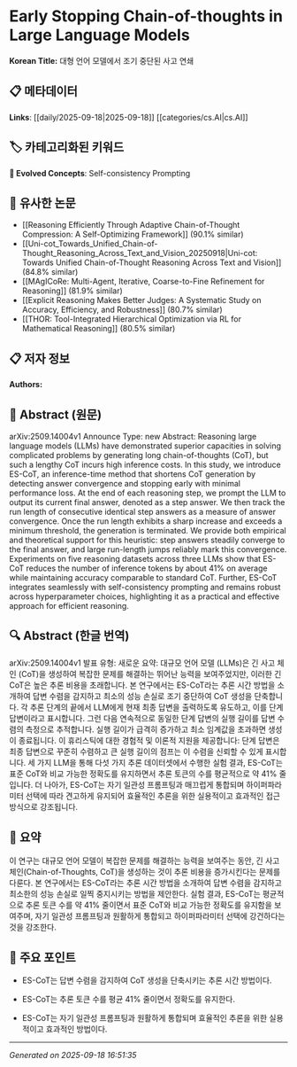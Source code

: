 
# Early Stopping Chain-of-thoughts in Large Language Models

**Korean Title:** 대형 언어 모델에서 조기 중단된 사고 연쇄

## 📋 메타데이터

**Links**: [[daily/2025-09-18|2025-09-18]] [[categories/cs.AI|cs.AI]]

## 🏷️ 카테고리화된 키워드
**🚀 Evolved Concepts**: Self-consistency Prompting

## 🔗 유사한 논문
- [[Reasoning Efficiently Through Adaptive Chain-of-Thought Compression: A Self-Optimizing Framework]] (90.1% similar)
- [[Uni-cot_Towards_Unified_Chain-of-Thought_Reasoning_Across_Text_and_Vision_20250918|Uni-cot: Towards Unified Chain-of-Thought Reasoning Across Text and Vision]] (84.8% similar)
- [[MAgICoRe: Multi-Agent, Iterative, Coarse-to-Fine Refinement for Reasoning]] (81.9% similar)
- [[Explicit Reasoning Makes Better Judges: A Systematic Study on Accuracy, Efficiency, and Robustness]] (80.7% similar)
- [[THOR: Tool-Integrated Hierarchical Optimization via RL for Mathematical Reasoning]] (80.5% similar)

## 📋 저자 정보

**Authors:** 

## 📄 Abstract (원문)

arXiv:2509.14004v1 Announce Type: new 
Abstract: Reasoning large language models (LLMs) have demonstrated superior capacities in solving complicated problems by generating long chain-of-thoughts (CoT), but such a lengthy CoT incurs high inference costs. In this study, we introduce ES-CoT, an inference-time method that shortens CoT generation by detecting answer convergence and stopping early with minimal performance loss. At the end of each reasoning step, we prompt the LLM to output its current final answer, denoted as a step answer. We then track the run length of consecutive identical step answers as a measure of answer convergence. Once the run length exhibits a sharp increase and exceeds a minimum threshold, the generation is terminated. We provide both empirical and theoretical support for this heuristic: step answers steadily converge to the final answer, and large run-length jumps reliably mark this convergence. Experiments on five reasoning datasets across three LLMs show that ES-CoT reduces the number of inference tokens by about 41\% on average while maintaining accuracy comparable to standard CoT. Further, ES-CoT integrates seamlessly with self-consistency prompting and remains robust across hyperparameter choices, highlighting it as a practical and effective approach for efficient reasoning.

## 🔍 Abstract (한글 번역)

arXiv:2509.14004v1 발표 유형: 새로운
요약: 대규모 언어 모델 (LLMs)은 긴 사고 체인 (CoT)을 생성하여 복잡한 문제를 해결하는 뛰어난 능력을 보여주었지만, 이러한 긴 CoT은 높은 추론 비용을 초래합니다. 본 연구에서는 ES-CoT라는 추론 시간 방법을 소개하여 답변 수렴을 감지하고 최소의 성능 손실로 조기 중단하여 CoT 생성을 단축합니다. 각 추론 단계의 끝에서 LLM에게 현재 최종 답변을 출력하도록 유도하고, 이를 단계 답변이라고 표시합니다. 그런 다음 연속적으로 동일한 단계 답변의 실행 길이를 답변 수렴의 측정으로 추적합니다. 실행 길이가 급격히 증가하고 최소 임계값을 초과하면 생성이 종료됩니다. 이 휴리스틱에 대한 경험적 및 이론적 지원을 제공합니다: 단계 답변은 최종 답변으로 꾸준히 수렴하고 큰 실행 길이의 점프는 이 수렴을 신뢰할 수 있게 표시합니다. 세 가지 LLM을 통해 다섯 가지 추론 데이터셋에서 수행한 실험 결과, ES-CoT는 표준 CoT와 비교 가능한 정확도를 유지하면서 추론 토큰의 수를 평균적으로 약 41% 줄입니다. 더 나아가, ES-CoT는 자기 일관성 프롬프팅과 매끄럽게 통합되며 하이퍼파라미터 선택에 따라 견고하게 유지되어 효율적인 추론을 위한 실용적이고 효과적인 접근 방식으로 강조됩니다.

## 📝 요약

이 연구는 대규모 언어 모델이 복잡한 문제를 해결하는 능력을 보여주는 동안, 긴 사고 체인(Chain-of-Thoughts, CoT)을 생성하는 것이 추론 비용을 증가시킨다는 문제를 다룬다. 본 연구에서는 ES-CoT라는 추론 시간 방법을 소개하여 답변 수렴을 감지하고 최소한의 성능 손실로 일찍 중지시키는 방법을 제안한다. 실험 결과, ES-CoT는 평균적으로 추론 토큰 수를 약 41% 줄이면서 표준 CoT와 비교 가능한 정확도를 유지함을 보여주며, 자기 일관성 프롬프팅과 원활하게 통합되고 하이퍼파라미터 선택에 강건하다는 것을 강조한다.

## 🎯 주요 포인트

- ES-CoT는 답변 수렴을 감지하여 CoT 생성을 단축시키는 추론 시간 방법이다.

- ES-CoT는 추론 토큰 수를 평균 41% 줄이면서 정확도를 유지한다.

- ES-CoT는 자기 일관성 프롬프팅과 원활하게 통합되며 효율적인 추론을 위한 실용적이고 효과적인 방법이다.

---

*Generated on 2025-09-18 16:51:35*